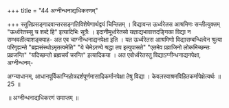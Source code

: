 +++
title = "44 अग्नीन्धनाद्यधिकरणम्"

+++
स्तुतिप्रसङ्गादवान्तरसङ्गतिविशेषेणार्थद्वयं चिन्तितम् । विद्यावन्त ऊर्ध्वरेतस आश्रमिणः सन्तीत्युक्तम् "ऊर्ध्वरेतस्सु च शब्दे हि" इत्यादिभिः सूत्रैः । इदानीमूर्ध्वरेतसो यज्ञाद्यभावात्तदङ्गिका विद्या न सम्भवतीत्याशङ्क्याह- अत एव चाग्नीन्धनाद्यनपेक्षा इति । यत ऊर्ध्वरेतस आश्रमिणो विद्यासम्बन्धित्वेन श्रुत्या परिगृह्यन्ते "ब्रह्मसंस्थोऽमृतत्वमेति" "ये चेमेऽरण्ये श्रद्धा तप इत्युपासते" "एतमेव प्रव्राजिनो लोकमिच्छन्तः प्रव्रजन्ति" "यदिच्छन्तो ब्रह्मचर्यं चरन्ति" इत्यादिकया । अत एवोर्ध्वरेतस्तु विद्याऽग्नीन्धनाद्यनपेक्षा, अग्नीन्धनम्-

अग्न्याधानम्, आधानपूर्विकाग्निहोत्रदर्शपूर्णमासादिकर्मानपेक्षा तेषु विद्या । केवलस्वाश्रमविहितकर्मापेक्षेत्यर्थः ॥ 25 ॥

॥ अग्नीन्धनाद्यधिकरणं समाप्तम् ॥